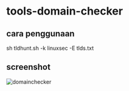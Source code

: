 # tools-domain-checker

## cara penggunaan
sh tldhunt.sh -k linuxsec -E tlds.txt

## screenshot
![domainchecker](https://github.com/iifrmdn/Domain-Checker-Tools/assets/130405696/ce674953-e954-4e0a-9871-4d8b502c2413)
